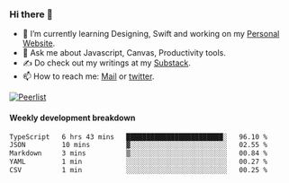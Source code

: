 ### Hi there 👋

- 🌱 I’m currently learning Designing, Swift and working on my [Personal Website](https://kvaishak.com/).
- 💬 Ask me about Javascript, Canvas,  Productivity tools. 
- :writing_hand: Do check out my writings at my [Substack](https://kvaishak.substack.com/).
- 📫 How to reach me: [Mail](mailto:vaishak.kaippanchery@gmail.com) or [twitter](https://twitter.com/kvaishack).

[![Peerlist](https://github-readme-badge.peerlist.io/api/vaishak)](https://peerlist.io/vaishak)

#### Weekly development breakdown

<!--START_SECTION:waka-->

```txt
TypeScript   6 hrs 43 mins   ████████████████████████░   96.10 %
JSON         10 mins         ▓░░░░░░░░░░░░░░░░░░░░░░░░   02.55 %
Markdown     3 mins          ▒░░░░░░░░░░░░░░░░░░░░░░░░   00.84 %
YAML         1 min           ░░░░░░░░░░░░░░░░░░░░░░░░░   00.27 %
CSV          1 min           ░░░░░░░░░░░░░░░░░░░░░░░░░   00.25 %
```

<!--END_SECTION:waka-->
